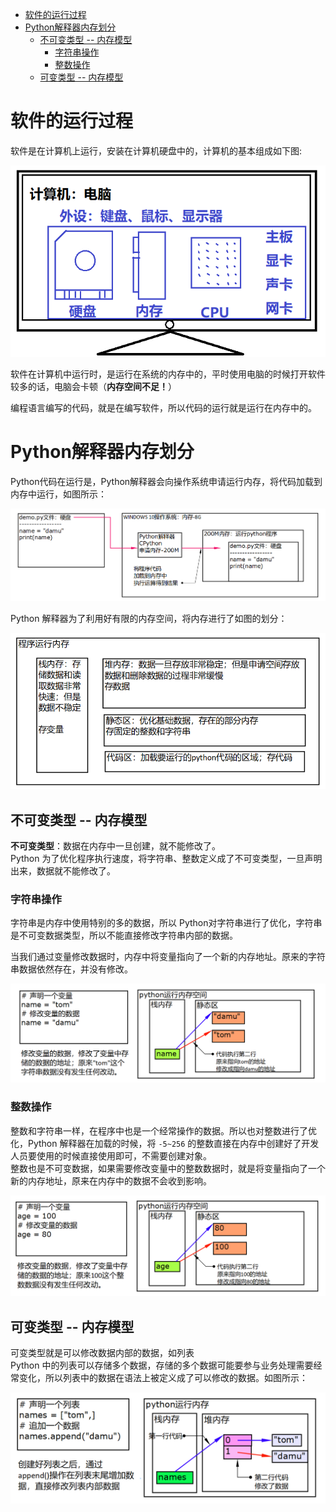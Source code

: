<!-- TOC -->

- [软件的运行过程](#%e8%bd%af%e4%bb%b6%e7%9a%84%e8%bf%90%e8%a1%8c%e8%bf%87%e7%a8%8b)
- [Python解释器内存划分](#python%e8%a7%a3%e9%87%8a%e5%99%a8%e5%86%85%e5%ad%98%e5%88%92%e5%88%86)
  - [不可变类型 -- 内存模型](#%e4%b8%8d%e5%8f%af%e5%8f%98%e7%b1%bb%e5%9e%8b----%e5%86%85%e5%ad%98%e6%a8%a1%e5%9e%8b)
    - [字符串操作](#%e5%ad%97%e7%ac%a6%e4%b8%b2%e6%93%8d%e4%bd%9c)
    - [整数操作](#%e6%95%b4%e6%95%b0%e6%93%8d%e4%bd%9c)
  - [可变类型 -- 内存模型](#%e5%8f%af%e5%8f%98%e7%b1%bb%e5%9e%8b----%e5%86%85%e5%ad%98%e6%a8%a1%e5%9e%8b)

<!-- /TOC -->

# 软件的运行过程

软件是在计算机上运行，安装在计算机硬盘中的，计算机的基本组成如下图:  

![img][img@1]

软件在计算机中运行时，是运行在系统的内存中的，平时使用电脑的时候打开软件较多的话，电脑会卡顿（**内存空间不足！**）  

编程语言编写的代码，就是在编写软件，所以代码的运行就是运行在内存中的。  

# Python解释器内存划分

Python代码在运行是，Python解释器会向操作系统申请运行内存，将代码加载到内存中运行，如图所示：

![img][img@2]

Python 解释器为了利用好有限的内存空间，将内存进行了如图的划分：  

![img][img@3]

## 不可变类型 -- 内存模型

**不可变类型**：数据在内存中一旦创建，就不能修改了。  
Python 为了优化程序执行速度，将字符串、整数定义成了不可变类型，一旦声明出来，数据就不能修改了。  

### 字符串操作

字符串是内存中使用特别的多的数据，所以 Python对字符串进行了优化，字符串是不可变数据类型，所以不能直接修改字符串内部的数据。  

当我们通过变量修改数据时，内存中将变量指向了一个新的内存地址。原来的字符串数据依然存在，并没有修改。  

![img][img@4]

### 整数操作

整数和字符串一样，在程序中也是一个经常操作的数据。所以也对整数进行了优化，Python 解释器在加载的时候，将 `-5~256` 的整数直接在内存中创建好了开发人员要使用的时候直接使用即可，不需要创建对象。  
整数也是不可变数据，如果需要修改变量中的整数数据时，就是将变量指向了一个新的内存地址，原来在内存中的数据不会收到影响。

![img][img@5]

## 可变类型 -- 内存模型

可变类型就是可以修改数据内部的数据，如列表  
Python 中的列表可以存储多个数据，存储的多个数据可能要参与业务处理需要经常变化，所以列表中的数据在语法上被定义成了可以修改的数据。如图所示：  

![img][img@6]


[img@1]:https://raw.githubusercontent.com/zzzzls/Images/master/Study_nodes_img/python%E7%A8%8B%E5%BA%8F%E5%86%85%E5%AD%98%E5%88%86%E6%9E%90/04-07_1.png
[img@2]:https://raw.githubusercontent.com/zzzzls/Images/master/Study_nodes_img/python%E7%A8%8B%E5%BA%8F%E5%86%85%E5%AD%98%E5%88%86%E6%9E%90/04-07_2.png
[img@3]:https://raw.githubusercontent.com/zzzzls/Images/master/Study_nodes_img/python%E7%A8%8B%E5%BA%8F%E5%86%85%E5%AD%98%E5%88%86%E6%9E%90/04-07_3.png
[img@4]:https://raw.githubusercontent.com/zzzzls/Images/master/Study_nodes_img/python%E7%A8%8B%E5%BA%8F%E5%86%85%E5%AD%98%E5%88%86%E6%9E%90/04-07_4.png
[img@5]:https://raw.githubusercontent.com/zzzzls/Images/master/Study_nodes_img/python%E7%A8%8B%E5%BA%8F%E5%86%85%E5%AD%98%E5%88%86%E6%9E%90/04-07_5.png
[img@6]:https://raw.githubusercontent.com/zzzzls/Images/master/Study_nodes_img/python%E7%A8%8B%E5%BA%8F%E5%86%85%E5%AD%98%E5%88%86%E6%9E%90/04-07_6.png

